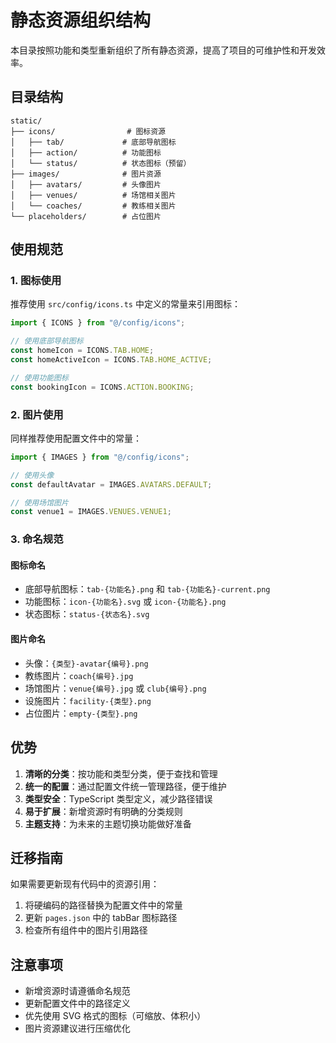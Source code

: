 # 静态资源组织结构

本目录按照功能和类型重新组织了所有静态资源，提高了项目的可维护性和开发效率。

## 目录结构

```
static/
├── icons/                # 图标资源
│   ├── tab/             # 底部导航图标
│   ├── action/          # 功能图标
│   └── status/          # 状态图标（预留）
├── images/              # 图片资源
│   ├── avatars/         # 头像图片
│   ├── venues/          # 场馆相关图片
│   └── coaches/         # 教练相关图片
└── placeholders/        # 占位图片
```

## 使用规范

### 1. 图标使用

推荐使用 `src/config/icons.ts` 中定义的常量来引用图标：

```typescript
import { ICONS } from "@/config/icons";

// 使用底部导航图标
const homeIcon = ICONS.TAB.HOME;
const homeActiveIcon = ICONS.TAB.HOME_ACTIVE;

// 使用功能图标
const bookingIcon = ICONS.ACTION.BOOKING;
```

### 2. 图片使用

同样推荐使用配置文件中的常量：

```typescript
import { IMAGES } from "@/config/icons";

// 使用头像
const defaultAvatar = IMAGES.AVATARS.DEFAULT;

// 使用场馆图片
const venue1 = IMAGES.VENUES.VENUE1;
```

### 3. 命名规范

#### 图标命名

- 底部导航图标：`tab-{功能名}.png` 和 `tab-{功能名}-current.png`
- 功能图标：`icon-{功能名}.svg` 或 `icon-{功能名}.png`
- 状态图标：`status-{状态名}.svg`

#### 图片命名

- 头像：`{类型}-avatar{编号}.png`
- 教练图片：`coach{编号}.jpg`
- 场馆图片：`venue{编号}.jpg` 或 `club{编号}.png`
- 设施图片：`facility-{类型}.png`
- 占位图片：`empty-{类型}.png`

## 优势

1. **清晰的分类**：按功能和类型分类，便于查找和管理
2. **统一的配置**：通过配置文件统一管理路径，便于维护
3. **类型安全**：TypeScript 类型定义，减少路径错误
4. **易于扩展**：新增资源时有明确的分类规则
5. **主题支持**：为未来的主题切换功能做好准备

## 迁移指南

如果需要更新现有代码中的资源引用：

1. 将硬编码的路径替换为配置文件中的常量
2. 更新 `pages.json` 中的 tabBar 图标路径
3. 检查所有组件中的图片引用路径

## 注意事项

- 新增资源时请遵循命名规范
- 更新配置文件中的路径定义
- 优先使用 SVG 格式的图标（可缩放、体积小）
- 图片资源建议进行压缩优化
